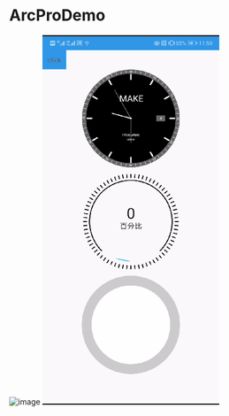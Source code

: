 # ArcProDemo
![image](https://github.com/xinnian25/ArcProDemo/images/xiao.gif)
![image](https://github.com/xinnian25/ArcProDemo/blob/master/images/xiao.gif)
